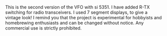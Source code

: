 This is the second version of the VFO with si 5351. I have added R-TX switching for radio transceivers. 
I used 7 segment displays, to give a vintage look!
I remind you that the project is experimental for hobbyists and homebrewing enthusiasts and can be changed without notice.
Any commercial use is strictly prohibited.
